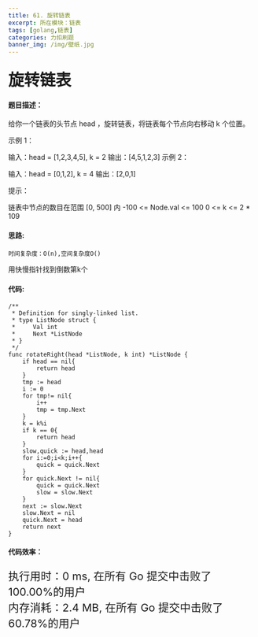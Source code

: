 ```yaml
---
title: 61. 旋转链表
excerpt: 所在模块：链表
tags: [golang,链表]
categories: 力扣刷题
banner_img: /img/壁纸.jpg
---
```


### <font size=6px>旋转链表</font>

#### 题目描述：

给你一个链表的头节点 head ，旋转链表，将链表每个节点向右移动 k 个位置。

 

示例 1：


输入：head = [1,2,3,4,5], k = 2
输出：[4,5,1,2,3]
示例 2：


输入：head = [0,1,2], k = 4
输出：[2,0,1]


提示：

链表中节点的数目在范围 [0, 500] 内
-100 <= Node.val <= 100
0 <= k <= 2 * 109

#### 思路:

```
时间复杂度：O(n),空间复杂度O()
```

用快慢指针找到倒数第k个

#### 代码:

```golang
/**
 * Definition for singly-linked list.
 * type ListNode struct {
 *     Val int
 *     Next *ListNode
 * }
 */
func rotateRight(head *ListNode, k int) *ListNode {
    if head == nil{
        return head
    }
    tmp := head
    i := 0
    for tmp!= nil{
        i++
        tmp = tmp.Next
    }
    k = k%i
    if k == 0{
        return head
    }
    slow,quick := head,head
    for i:=0;i<k;i++{
        quick = quick.Next
    }
    for quick.Next != nil{
        quick = quick.Next
        slow = slow.Next
    }
    next := slow.Next
    slow.Next = nil
    quick.Next = head
    return next
}
```

#### 代码效率：

<p class="note note-primary"; style="font-size:22px">
   执行用时：0 ms, 在所有 Go 提交中击败了100.00%的用户<br>
   内存消耗：2.4 MB, 在所有 Go 提交中击败了60.78%的用户
</p>

